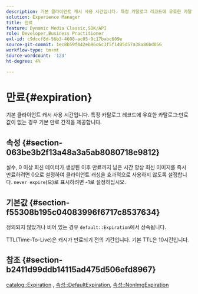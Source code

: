 ```yaml
---
description: 기본 클라이언트 캐시 사용 시간입니다. 특정 카탈로그 레코드에 유효한 카탈로그 만료 값이 없는 경우 기본 만료 간격을 제공합니다.
solution: Experience Manager
title: 만료
feature: Dynamic Media Classic,SDK/API
role: Developer,Business Practitioner
exl-id: c9dccf8d-56b3-4608-ac05-9c17babc609e
source-git-commit: 1ec8b59f442eb96c6c3f5f1405d57a38a86bd056
workflow-type: tm+mt
source-wordcount: '123'
ht-degree: 4%

---
```


# 만료{#expiration}

기본 클라이언트 캐시 사용 시간입니다. 특정 카탈로그 레코드에 유효한 카탈로그:만료 값이 없는 경우 기본 만료 간격을 제공합니다.

## 속성 {#section-063be3b2f13a48a3a5ab8080718e9812}

실수, 0 이상 회신 데이터가 생성된 이후 만료까지 남은 시간 항상 회신 이미지를 즉시 만료하려면 0으로 설정하여 클라이언트 캐싱을 효과적으로 사용하지 않도록 설정합니다. `never expire`(으)로 표시하려면 -1로 설정하십시오.

## 기본값 {#section-f55308b195c04083996f6717c8537634}

정의되지 않았거나 비어 있는 경우 `default::Expiration`에서 상속됩니다.

TTL(Time-To-Live)은 캐시가 만료되기 전의 기간입니다. 기본 TTL은 10시간입니다.

## 참조 {#section-b2411d99ddb14115ad475d506efd8967}

[catalog::Expiration](../../../../../is-api/image-catalog/image-serving-api-ref/c-image-catalog-reference/c-image-svg-data-reference/c-image-data-reference/r-expiration-cat.md#reference-a7afd668ecbb4d2da65d86259aa6a28a) ,  [속성::DefaultExpiration](../../../../../is-api/image-catalog/image-serving-api-ref/c-image-catalog-reference/c-attributes-reference/r-defaultexpiration.md#reference-0526166fab654fceb243b75d1ea4f0cf),  [속성::NonImgExpiration](../../../../../is-api/image-catalog/image-serving-api-ref/c-image-catalog-reference/c-attributes-reference/r-nonimgexpiration.md#reference-a8066cd0d24b4ea98100ade4821f1f9d)
